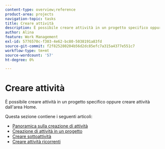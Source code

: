 ```yaml
---
content-type: overview;reference
product-area: projects
navigation-topic: tasks
title: Creare attività
description: È possibile creare attività in un progetto specifico oppure creare attività dall'area Home.
author: Alina
feature: Work Management
exl-id: 5776570c-f303-4e62-bc80-5038191a83fd
source-git-commit: f2f825280204b56d2dc85efc7a315a4377e551c7
workflow-type: tm+mt
source-wordcount: '57'
ht-degree: 0%

---
```


# Creare attività

È possibile creare attività in un progetto specifico oppure creare attività dall&#39;area Home.

Questa sezione contiene i seguenti articoli:

* [Panoramica sulla creazione di attività](../../../manage-work/tasks/create-tasks/create-tasks-overview.md)
* [Creazione di attività in un progetto](../../../manage-work/tasks/create-tasks/create-tasks-in-project.md)
* [Creare sottoattività](../../../manage-work/tasks/create-tasks/create-subtasks.md)
* [Creare attività ricorrenti](../../../manage-work/tasks/create-tasks/create-recurring-tasks.md)
